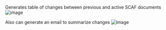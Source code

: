 Generates table of changes between previous and active SCAF documents
![image](https://github.com/jakegillespie6/CC_SCAF_ChangeSummary/assets/64338143/bdc02f00-c907-4bf5-9f79-43ccfce52b61)

Also can generate an email to summarize changes
![image](https://github.com/jakegillespie6/CC_SCAF_ChangeSummary/assets/64338143/1a809a5d-e414-430b-b623-42cf17e482ea)
